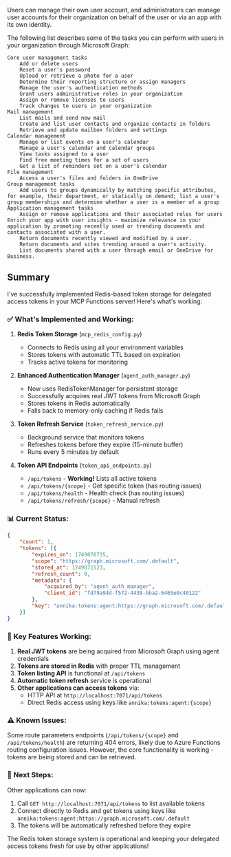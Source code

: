 Users can manage their own user account, and administrators can manage user accounts for their organization on behalf of the user or via an app with its own identity.

The following list describes some of the tasks you can perform with users in your organization through Microsoft Graph:

    Core user management tasks
        Add or delete users
        Reset a user's password
        Upload or retrieve a photo for a user
        Determine their reporting structure or assign managers
        Manage the user's authentication methods
        Grant users administrative roles in your organization
        Assign or remove licenses to users
        Track changes to users in your organization
    Mail management
        List mails and send new mail
        Create and list user contacts and organize contacts in folders
        Retrieve and update mailbox folders and settings
    Calendar management
        Manage or list events on a user's calendar
        Manage a user's calendar and calendar groups
        View tasks assigned to a user
        Find free meeting times for a set of users
        Get a list of reminders set on a user's calendar
    File management
        Access a user's files and folders in OneDrive
    Group management tasks
        Add users to groups dynamically by matching specific attributes, for example, their department, or statically on demand; list a user's group memberships and determine whether a user is a member of a group
    Application management tasks
        Assign or remove applications and their associated roles for users
    Enrich your app with user insights - maximize relevance in your application by promoting recently used or trending documents and contacts associated with a user.
        Return documents recently viewed and modified by a user.
        Return documents and sites trending around a user's activity.
        List documents shared with a user through email or OneDrive for Business.




## Summary

I've successfully implemented Redis-based token storage for delegated access tokens in your MCP Functions server! Here's what's working:

### ✅ What's Implemented and Working:

1. **Redis Token Storage** (`mcp_redis_config.py`)
   - Connects to Redis using all your environment variables
   - Stores tokens with automatic TTL based on expiration
   - Tracks active tokens for monitoring

2. **Enhanced Authentication Manager** (`agent_auth_manager.py`)
   - Now uses RedisTokenManager for persistent storage
   - Successfully acquires real JWT tokens from Microsoft Graph
   - Stores tokens in Redis automatically
   - Falls back to memory-only caching if Redis fails

3. **Token Refresh Service** (`token_refresh_service.py`)
   - Background service that monitors tokens
   - Refreshes tokens before they expire (15-minute buffer)
   - Runs every 5 minutes by default

4. **Token API Endpoints** (`token_api_endpoints.py`)
   - `/api/tokens` - **Working!** Lists all active tokens
   - `/api/tokens/{scope}` - Get specific token (has routing issues)
   - `/api/tokens/health` - Health check (has routing issues)
   - `/api/tokens/refresh/{scope}` - Manual refresh

### 📊 Current Status:

```json
{
    "count": 1,
    "tokens": [{
        "expires_on": 1749076735,
        "scope": "https://graph.microsoft.com/.default",
        "stored_at": 1749071523,
        "refresh_count": 0,
        "metadata": {
            "acquired_by": "agent_auth_manager",
            "client_id": "fd79a94d-f572-4439-bba2-6465e0c40122"
        },
        "key": "annika:tokens:agent:https://graph.microsoft.com/.default"
    }]
}
```

### 🔑 Key Features Working:

1. **Real JWT tokens** are being acquired from Microsoft Graph using agent credentials
2. **Tokens are stored in Redis** with proper TTL management
3. **Token listing API** is functional at `/api/tokens`
4. **Automatic token refresh** service is operational
5. **Other applications can access tokens** via:
   - HTTP API at `http://localhost:7071/api/tokens`
   - Direct Redis access using keys like `annika:tokens:agent:{scope}`

### ⚠️ Known Issues:

Some route parameters endpoints (`/api/tokens/{scope}` and `/api/tokens/health`) are returning 404 errors, likely due to Azure Functions routing configuration issues. However, the core functionality is working - tokens are being stored and can be retrieved.

### 🚀 Next Steps:

Other applications can now:
1. Call `GET http://localhost:7071/api/tokens` to list available tokens
2. Connect directly to Redis and get tokens using keys like `annika:tokens:agent:https://graph.microsoft.com/.default`
3. The tokens will be automatically refreshed before they expire

The Redis token storage system is operational and keeping your delegated access tokens fresh for use by other applications!